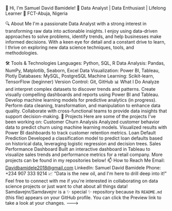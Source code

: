 👋 Hi, I'm Samuel David Bamidele!
🎯 Data Analyst | Data Enthusiast | Lifelong Learner
📍 FCT-Abuja, Nigeria

🔍 About Me
I'm a passionate Data Analyst with a strong interest in transforming raw data into actionable insights. I enjoy using data-driven approaches to solve problems, identify trends, and help businesses make informed decisions. With a keen eye for detail and a constant drive to learn, I thrive on exploring new data science techniques, tools, and methodologies.

🛠️ Tools & Technologies
Languages: Python, SQL, R
Data Analysis: Pandas, NumPy, Matplotlib, Seaborn, Excel
Data Visualization: Power BI, Tableau, Plotly
Databases: MySQL, PostgreSQL
Machine Learning: Scikit-learn, TensorFlow (beginner)
Version Control: Git, GitHub
📊 What I Do
Analyze and interpret complex datasets to discover trends and patterns.
Create visually compelling dashboards and reports using Power BI and Tableau.
Develop machine learning models for predictive analytics (in progress).
Perform data cleaning, transformation, and manipulation to enhance data quality.
Collaborate with cross-functional teams to provide data insights that support decision-making.
🚀 Projects
Here are some of the projects I've been working on:
Customer Churn Analysis
Analyzed customer behavior data to predict churn using machine learning models. Visualized results with Power BI dashboards to track customer retention metrics.
Loan Default Prediction
Developed a classification model to predict loan defaults based on historical data, leveraging logistic regression and decision trees.
Sales Performance Dashboard
Built an interactive dashboard in Tableau to visualize sales trends and performance metrics for a retail company.
More projects can be found in my repositories below!
📫 How to Reach Me
Email: Davidbamidele2018@gmail.com
LinkedIn: Samuel David Bamidele
Phone: +234 907 333 9214
📈 "Data is the new oil, and I'm here to drill deep into it!"
Feel free to connect with me if you're interested in collaborating on data science projects or just want to chat about all things data!
Samdavejnr/Samdavejnr is a ✨ special ✨ repository because its `README.md` (this file) appears on your GitHub profile.
You can click the Preview link to take a look at your changes.
--->
